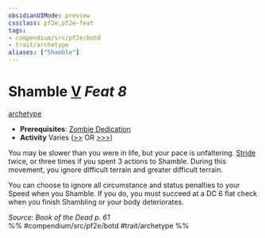 ```yaml
---
obsidianUIMode: preview
cssclass: pf2e,pf2e-feat
tags:
- compendium/src/pf2e/botd
- trait/archetype
aliases: ["Shamble"]
---
```

# Shamble  [V](../../rules/core-rulebook/chapter-9-playing-the-game.md#Actions "Varies") *Feat 8*  
[archetype](../../rules/traits/archetype.md)  

- **Prerequisites**: [Zombie Dedication](zombie-dedication-botd.md)
- **Activity** Varies ([>>](../../rules/core-rulebook/chapter-9-playing-the-game.md#Actions "Two-Action") OR [>>>](../../rules/core-rulebook/chapter-9-playing-the-game.md#Actions "Three-Action"))

You may be slower than you were in life, but your pace is unfaltering. [Stride](../../rules/actions/stride.md) twice, or three times if you spent 3 actions to Shamble. During this movement, you ignore difficult terrain and greater difficult terrain.

You can choose to ignore all circumstance and status penalties to your Speed when you Shamble. If you do, you must succeed at a DC 6 flat check when you finish Shambling or your body deteriorates.

*Source: Book of the Dead p. 61*  
%% #compendium/src/pf2e/botd #trait/archetype %%